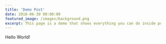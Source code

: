 ```yaml
---
title: 'Demo Post'
date: 2018-06-30 00:00:00
featured_image: /images/background.png
excerpt: This page is a demo that shows everything you can do inside portfolio and blog posts. We've included everything you need to create engaging posts about your work, and show off your case studies in a beautiful way.
---
```


Hello World!

<div class="tilecloud" style="width: 100%; height: 250px;"
  data-key="YOUR-API-KEY"
  data-lat="35.6894"
  data-lng="139.6917"
  data-zoom="14"
></div>